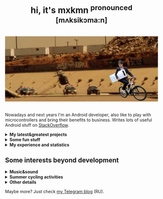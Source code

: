 <h1 align="center">

hi, it's mxkmn <sup>pronounced [mʌksikɔma:n]</sup>

![Someday in 2020](assets/photos/header.jpg)

</h1>

Nowadays and next years I'm an Android developer, also like to play with microcontrollers and bring their benefits to business. Writes lots of useful Android stuff on [StackOverflow](https://stackoverflow.com/users/12544067/mxkmn?tab=answers).

<details><summary><b>My latest&greatest projects</b></summary>

---

|<img src="assets/photos/projects/chronus_icon.webp" alt="icon" width="48px">|chronus|[news at <img src="assets/photos/icons/tg.png" alt="Telegram icon" width="48px">](https://t.me/chronusapp)|[download on <img src="assets/photos/icons/gplay.webp" alt="Google Play icon" width="48px">](https://play.google.com/store/apps/details?id=mxkmn.chronus)|
|:-:|:-:|:-:|:-:|

![chronus screenshots](https://github.com/user-attachments/assets/bf5180a3-b24b-4780-9878-1d150c6966c8)


https://github.com/user-attachments/assets/68fcfb1c-24e9-4ce6-aef1-417f1f566e2e

Just the best schedule app for Russian universities. It automatically adds the schedule to the built-in Android calendar, so it can be displayed in any widget, on a smartwatch, or on any device compatible with cloud calendars (e.g. Google Calendar). Works by parsing web pages or using REST APIs, automatically synchronizes data several times a day and provides rich schedule customization.

|Stack|
|:-:|

* UI: Compose; Compose Navigation; Material3; Splashscreen API; Dynamic theming on Android 8.1+; [Self-written compose permissions handling](https://stackoverflow.com/questions/60608101/how-request-permissions-with-jetpack-compose/77027650#77027650); Notifications.
* Architecture: Multimodule; Single Activity; MVI/UDF/Clean Architecture with Jetpack ViewModel and Kotlin Flows; Coroutines; Dagger Hilt.
* Network and connections: [WorkManager](https://stackoverflow.com/a/77812387/12544067); Calendar Provider (ContentResolver); JSoup; Ktor Client; Kotlin Serialization.
* Local memory: Room; DataStore.
* Tools and testing: Baseline/Startup Profiles; Tracer by OK.Tech; Detekt; KtLint; Gradle convention plugins.

|Additional info|
|:-:|

Hated WorkManager, check my story at StackOverflow (follow the link by clicking on WorkManager above).

---

|<img src="assets/photos/projects/tracker_icon.webp" alt="icon" width="48px">|Offline tracker|
|:-:|:-:|

<img src="assets/photos/projects/tracker.jpg" alt="Screenshots" width="70%" />

An application to track people in an area without internet coverage. Receives data from trackers via BLE (they locate with GPS and communicate via LoRa in a mesh network), which were developed with me. Offline-first approach. Application developed entirely by me on behalf of the Irkutsk Oil Company.

|Stack|
|:-:|

* UI: Compose; Material3; Splashscreen API; [Self-written compose permissions handling](https://stackoverflow.com/questions/60608101/how-request-permissions-with-jetpack-compose/77027650#77027650); OpenStreetMap with Osmdroid library.
* Architecture: Multimodule approach in monorepository for all Irkutsk Oil projects; Single Activity; MVI/UDF/Clean Architecture with Jetpack ViewModel and Kotlin Flows; Coroutines; Dagger Hilt.
* Network and connections: Ktor Client; Kotlin Serialization; [Bluetooth LE](https://stackoverflow.com/questions/78731848/how-do-i-make-a-ble-connection-to-a-peripheral-with-kotlin-multiplatform-or-nati/78731849#78731849); Protobufs (to use extended Meshtastic protocol).
* Local memory: Room.
* Tools and testing: Tracer by OK.Tech; Detekt; KtLint; Gradle convention plugins; MockK; Compose Tests.

|Migrations since project start|
|:-:|

* Singlemodule -> Multimodule;
* Default repository -> Monorepo for Irkutsk Oil;
* Google Maps (Maps Compose library) -> Google Maps (Views) -> OpenStreetMap via Osmdroid library (Views);
* BLE via pure Android SDK -> Kable lib;
* Self-made firmware for microcontroller -> [Meshtastic](https://meshtastic.org/) based modified firmware (so I had to understand the workings of Meshtastic's Protobuf-based communication protocol without documentation);
* Network connections via pure OkHttp -> Ktor Client;
* Accompanist permissions handling -> Self-written permissions handling for Compose;
* Gradle with Groovy -> Gradle with Kotlin and Gradle convention plugins;
* Firebase Crashlytics/Analytics -> Tracer ([adv](https://apptracer.ru/doc/about)an[ced](https://habr.com/ru/companies/vk/articles/757416/) crashlytic and monitoring service).

|Additional info|
|:-:|

Thanks to experience, I now know that GMaps for Compose is very unstable and it makes sense to use an implementation of all actions via View and an additional class to abstract the map capabilities. Migrated to OSM at the request of the customer.

Also it's my graduation work:

|[Graduation work (RU)](assets/pdfs/graduation_work/work.pdf)|[Presentation (RU)](assets/pdfs/graduation_work/presentation_ru.pdf)|[Presentation (EN)](assets/pdfs/graduation_work/presentation_en.pdf)|
|:-:|:-:|:-:|

---

|<img src="assets/photos/projects/laundry_icon.webp" alt="icon" width="48px">|Laundry accounting|
|:-:|:-:|

<img src="assets/photos/projects/laundry.jpg" alt="Screenshots" width="70%" />

An application for linen accounting in laundries. Receives employee data from an RFID scanner via BLE, which was developed in team with me. Offline-first approach. Developed completely by me by order of Irkutsk Oil Company.

|Stack|
|:-:|

* UI: Compose; Compose Navigation; Material3; Splashscreen API; [Self-written compose permissions handling](https://stackoverflow.com/questions/60608101/how-request-permissions-with-jetpack-compose/77027650#77027650).
* Architecture: Multimodule approach in monorepository for all Irkutsk Oil projects; Single Activity; MVI/UDF/Clean Architecture with Jetpack ViewModel and Kotlin Flows; Coroutines; Dagger Hilt.
* Network and connections: Ktor Client; Kotlin Serialization; [Bluetooth LE](https://stackoverflow.com/questions/78731848/how-do-i-make-a-ble-connection-to-a-peripheral-with-kotlin-multiplatform-or-nati/78731849#78731849).
* Local memory: Room; DataStore; [Storage Access Framework](https://stackoverflow.com/questions/64720379/writing-many-files-on-android-11/77087157#77087157); [.xlsx creation](https://stackoverflow.com/questions/50738119/how-to-create-and-write-to-excel-file-xlsx/77171826#77171826).
* Tools and testing: Detekt; KtLint; Gradle convention plugins.

|Additional info|
|:-:|

As this was the second project for Irkutsk Oil Company, a monorepository was established for all current and future projects, which increased development speed by times and greatly improved code quality and component reusability.

---

|In not presented projects also worked with|
|:-:|

* UI: XML with Fragments; Navigation Component; Material2; View Binding.
* Architecture: Foreground Services; MVVM; LiveData; Dagger 2; RxJava; App Startup.
* Network and connections: Retrofit; GSON serialization; WorkManager; GPS via Fused Location Provider.
* Tools, testing and other: Mockito; Espresso; iBeacon.

---

</details>

<details><summary><b>Some fun stuff</b></summary>

---

### At Summer Schools 2022 by Yandex Academy

![My Yandex team](assets/photos/fun_stuff/yandex_team.jpg)

<img src="assets/photos/fun_stuff/yandex_certificate.jpg" alt="Yandex certificate" width="70%" />

### At MDev Hackathon 2023 by Samsung IT Academy

![My MDev team](assets/photos/fun_stuff/mdev_team.jpg)

<img src="assets/photos/fun_stuff/mdev_certificate.jpg" alt="MDev certificate" width="70%" />

We've got [max rating](https://github.com/mxkmn/HackathonAndroidBlindy?tab=readme-ov-file#result), but 2nd place :/

### My [weather station](https://github.com/mxkmn/Esp8266WeatherStation/blob/main/README_ru.md)

Built almost from scratch in 2021. It's cool, but I want to rebuild it again (to use new MCU and support RTOS features, make it smaller and also rewrite some crappy code).

![Photo](assets/photos/fun_stuff/weatherstation.jpg)

### With [Vlad Savin](https://t.me/VladSavin) at the punk garage "Glotka" (2023)

![Photo](assets/photos/fun_stuff/bestie.jpg)

---

</details>

<details><summary><b>My experience and statistics</b></summary>

I've worked as an individual and as a team developer in a startup and small outstaff studio.

As a student participated in 9 hackathons, taking 2nd place twice and 3rd place four times. One day I'll get the first, hopefully.

Loving coding since 2015, professionally since 2021. [My CV (RU)](assets/pdfs/cv.pdf)

---

Last days from [my Code::Stats](https://codestats.net/users/mxkmn):

![History graph](https://codestats-readme.wegfan.cn/history-graph/mxkmn?bg_color=111&text_color=aaa&grid_color=333&language_colors=["3e4053","cc4b48","518fbd","ba7a2b","60bd68","f17cb0","b2912f","c71585","b276b2"])

</details>

## Some interests beyond development

<details><summary><b>Music&sound</b></summary>

Because everyone likes it and writes about on personal pages 🥱.

So, if you want to know about my taste in melodic screamo kircore rap: [Deezer profile](http://deezer.com/en/profile/4884764102). Or just click on your ultra-random button: [a](https://www.youtube.com/watch?v=bIgBj-G1Vj0) [b](https://www.youtube.com/watch?v=PE3UMiIUaXY) [c](https://www.youtube.com/watch?v=6Gha9xrM10w) [d](https://www.youtube.com/watch?v=JiQHclg_648) [e](https://www.youtube.com/watch?v=wobbf3lb2nk) [f](assets/photos/my_foot.jpg) [g](https://www.youtube.com/watch?v=iVvXB-Vwnco) [h](https://www.youtube.com/watch?v=xuhZtyAwBdE) [i](https://www.youtube.com/watch?v=8dnJpuWuGn8) [j](https://www.youtube.com/watch?v=Yt0kHiRsnHA) [k](https://www.youtube.com/watch?v=t_gRKiXg3Ao) [l](https://www.youtube.com/watch?v=jDcB8FxLFkc) [m](https://www.youtube.com/watch?v=GnvWQVidGS0) [n](https://www.youtube.com/watch?v=d9yJ2WNL-z0) [o](https://www.youtube.com/watch?v=JWVUq-dViWM) [p](https://www.youtube.com/watch?v=lf0d7Dcfcew) [q](https://www.youtube.com/watch?v=0TSuZfQ3ZfI) [r](https://www.youtube.com/watch?v=v9bzFBCMWSw) [s](https://www.youtube.com/watch?v=mY_oDyqRM1A) [t](https://www.youtube.com/watch?v=x7BObbvFPtI) [u](https://www.youtube.com/watch?v=YnGRrWNOZ4E) [v](https://www.youtube.com/watch?v=kqPZltX1dHk) [w](https://www.youtube.com/watch?v=L5dIOnTuRWY) [x](https://www.youtube.com/watch?v=yh3Cy4NuuF8) [y](https://www.youtube.com/watch?v=3UkaCLm__NA) [z](https://www.youtube.com/watch?v=_csj6mA7pOA)

It also requires quality audio equipment, figuring it out was fun and it led to a [set of posts with my conclusions](https://4pda.to/forum/index.php?showtopic=975324) (RU). Comparison of 25+ pairs of TWS included. Right now, my choice is the magnificent Noble FoKus Pro.

</details>

<details><summary><b>Summer cycling activities</b></summary>

![Photo 1](assets/photos/bicycle/ph1.jpg)

![Photo 2](assets/photos/bicycle/ph2.jpg)

<img src="assets/photos/bicycle/stats_2024_2.png" alt="The record in 2024" width="50%" />

[More about this record (RU)](https://t.me/mxkmn_inc/131)

</details>

<details><summary><b>Other details</b></summary>

Interested in style and care about appearance (currently writing an article about it).

I also have a bottle collection 🤠:

![Bottle collection photo](assets/photos/bottles.jpg)

</details>

Maybe more? Just check [my Telegram blog](https://t.me/+huBNjjdh_gRlMjU6) (RU).
